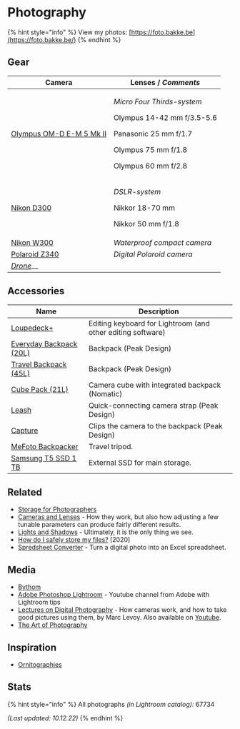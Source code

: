 # Photography

{% hint style="info" %}
View my photos: [https://foto.bakke.be](https://foto.bakke.be/)
{% endhint %}

## Gear

| Camera                                                                                                                          | Lenses / _Comments_                                                                                                                                       |
| ------------------------------------------------------------------------------------------------------------------------------- | --------------------------------------------------------------------------------------------------------------------------------------------------------- |
| [Olympus OM-D E-M 5 Mk II](https://www.olympus.co.uk/site/en/c/cameras/om\_d\_system\_cameras/om\_d/e\_m5\_mark\_ii/index.html) | <p><em>Micro Four Thirds-system</em></p><p>Olympus 14-42 mm f/3.5-5.6</p><p>Panasonic 25 mm f/1.7</p><p>Olympus 75 mm f/1.8</p><p>Olympus 60 mm f/2.8</p> |
| [Nikon D300](https://www.dpreview.com/reviews/nikond300)                                                                        | <p><em>DSLR-system</em></p><p>Nikkor 18-70 mm</p><p>Nikkor 50 mm f/1.8</p>                                                                                |
| [Nikon W300](https://www.nikon.co.uk/en\_GB/product/digital-cameras/coolpix/waterproof-shockproof/coolpix-w300-orange)          | _Waterproof compact camera_                                                                                                                               |
| [Polaroid Z340](https://www.amazon.com/Polaroid-Instant-Digital-Printing-Technology/dp/B005O08KH6)                              | _Digital Polaroid camera_                                                                                                                                 |
| [_Drone_](drone.md)__                                                                                                           |                                                                                                                                                           |

## Accessories

| Name                                                                                                   | Description                                                 |
| ------------------------------------------------------------------------------------------------------ | ----------------------------------------------------------- |
| [Loupedeck+](https://loupedeck.com/)                                                                   | Editing keyboard for Lightroom (and other editing software) |
| [Everyday Backpack (20L)](https://www.peakdesign.com/products/everyday-backpack?variant=9783969284140) | Backpack (Peak Design)                                      |
| [Travel Backpack (45L)](https://www.peakdesign.com/products/travel-backpack/)                          | Backpack (Peak Design)                                      |
| [Cube Pack (21L)](https://www.nomatic.com/products/cube-pack)                                          | Camera cube with integrated backpack (Nomatic)              |
| [Leash](https://www.peakdesign.com/products/leash)                                                     | Quick-connecting camera strap (Peak Design)                 |
| [Capture](https://www.peakdesign.com/products/capture/)                                                | Clips the camera to the backpack (Peak Design)              |
| [MeFoto Backpacker](https://www.mefoto.com/products/backpacker-classic)                                | Travel tripod.                                              |
| [Samsung T5 SSD 1 TB](https://www.samsung.com/semiconductor/minisite/ssd/product/portable/t5/)         | External SSD for main storage.                              |

## Related

* [Storage for Photographers](https://paulstamatiou.com/storage-for-photographers-part-2/)
* [Cameras and Lenses](https://ciechanow.ski/cameras-and-lenses/) - How they work, but also how adjusting a few tunable parameters can produce fairly different results.
* [Lights and Shadows](https://ciechanow.ski/lights-and-shadows/) - Ultimately, it is the only thing we see.
* [How do I safely store my files?](https://photostructure.com/faq/how-do-i-safely-store-files/) \[2020]
* [Spredsheet Converter](https://makeanddo4d.com/spreadsheet/) - Turn a digital photo into an Excel spreadsheet.

## Media

* [Bythom](https://bythom.com)
* [Adobe Photoshop Lightroom](https://www.youtube.com/channel/UC7NyBKOKI6vdFDHYzDHlteg) - Youtube channel from Adobe with Lightroom tips
* [Lectures on Digital Photography](https://sites.google.com/site/marclevoylectures/schedule/lecture1-21mar16) - How cameras work, and how to take good pictures using them, by Marc Levoy. Also available on [Youtube](https://www.youtube.com/playlist?list=PL7ddpXYvFXspUN0N-gObF1GXoCA-DA-7i).
* [The Art of Photography](https://www.youtube.com/channel/UC7T8roVtC\_3afWKTOGtLlBA)

## Inspiration

* [Ornitographies](http://www.xavibou.com/index.php/project/ornitographies/)&#x20;

## Stats

{% hint style="info" %}
All photographs _(in Lightroom catalog):_ 67734

_(Last updated: 10.12.22)_
{% endhint %}
